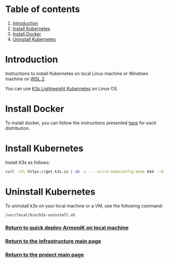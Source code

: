 # Table of contents

1. [Introduction](#introduction)
2. [Install Kubernetes](#install-kubernetes)
3. [Install Docker](#install-docker)
4. [Uninstall Kubernetes](#uninstall-kubernetes)

# Introduction

Instructions to install Kubernetes on local Linux machine or Windows machine on [WSL 2](wsl2.md).

You can use [K3s Lightweight Kubernetes](https://rancher.com/docs/k3s/latest/en/) on Linux OS.

# Install Docker

To install docker, you can follow the instructions presented [here](https://docs.docker.com/engine/install/) for each
distribution.

# Install Kubernetes

Install K3s as follows:

```bash
curl -sfL https://get.k3s.io | sh -s - --write-kubeconfig-mode 644 --docker --write-kubeconfig ~/.kube/config
```

# Uninstall Kubernetes

To uninstall k3s on your local machine or a VM, use the following command:

```bash
/usr/local/bin/k3s-uninstall.sh
```

### [Return to quick deploy ArmoniK on local machine](../README.md#prerequisites)

### [Return to the infrastructure main page](../../../README.md)

### [Return to the project main page](../../../../README.md)
